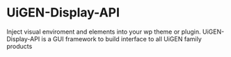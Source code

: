 UiGEN-Display-API
=================

Inject visual enviroment and elements into your wp theme or plugin.
UiGEN-Display-API is a GUI framework to build interface to all UiGEN family products
